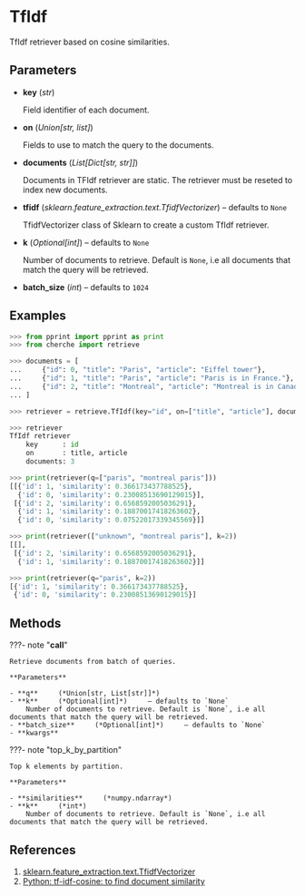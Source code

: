 # TfIdf

TfIdf retriever based on cosine similarities.



## Parameters

- **key** (*str*)

    Field identifier of each document.

- **on** (*Union[str, list]*)

    Fields to use to match the query to the documents.

- **documents** (*List[Dict[str, str]]*)

    Documents in TFIdf retriever are static. The retriever must be reseted to index new documents.

- **tfidf** (*sklearn.feature_extraction.text.TfidfVectorizer*) – defaults to `None`

    TfidfVectorizer class of Sklearn to create a custom TfIdf retriever.

- **k** (*Optional[int]*) – defaults to `None`

    Number of documents to retrieve. Default is `None`, i.e all documents that match the query will be retrieved.

- **batch_size** (*int*) – defaults to `1024`



## Examples

```python
>>> from pprint import pprint as print
>>> from cherche import retrieve

>>> documents = [
...     {"id": 0, "title": "Paris", "article": "Eiffel tower"},
...     {"id": 1, "title": "Paris", "article": "Paris is in France."},
...     {"id": 2, "title": "Montreal", "article": "Montreal is in Canada."},
... ]

>>> retriever = retrieve.TfIdf(key="id", on=["title", "article"], documents=documents)

>>> retriever
TfIdf retriever
    key      : id
    on       : title, article
    documents: 3

>>> print(retriever(q=["paris", "montreal paris"]))
[[{'id': 1, 'similarity': 0.366173437788525},
  {'id': 0, 'similarity': 0.23008513690129015}],
 [{'id': 2, 'similarity': 0.6568592005036291},
  {'id': 1, 'similarity': 0.18870017418263602},
  {'id': 0, 'similarity': 0.07522017339345569}]]

>>> print(retriever(["unknown", "montreal paris"], k=2))
[[],
 [{'id': 2, 'similarity': 0.6568592005036291},
  {'id': 1, 'similarity': 0.18870017418263602}]]

>>> print(retriever(q="paris", k=2))
[{'id': 1, 'similarity': 0.366173437788525},
 {'id': 0, 'similarity': 0.23008513690129015}]
```

## Methods

???- note "__call__"

    Retrieve documents from batch of queries.

    **Parameters**

    - **q**     (*Union[str, List[str]]*)    
    - **k**     (*Optional[int]*)     – defaults to `None`    
        Number of documents to retrieve. Default is `None`, i.e all documents that match the query will be retrieved.
    - **batch_size**     (*Optional[int]*)     – defaults to `None`    
    - **kwargs**    
    
???- note "top_k_by_partition"

    Top k elements by partition.

    **Parameters**

    - **similarities**     (*numpy.ndarray*)    
    - **k**     (*int*)    
        Number of documents to retrieve. Default is `None`, i.e all documents that match the query will be retrieved.
    
## References

1. [sklearn.feature_extraction.text.TfidfVectorizer](https://scikit-learn.org/stable/modules/generated/sklearn.feature_extraction.text.TfidfVectorizer.html)
2. [Python: tf-idf-cosine: to find document similarity](https://stackoverflow.com/questions/12118720/python-tf-idf-cosine-to-find-document-similarity)

